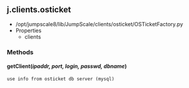 <!-- toc -->
## j.clients.osticket

- /opt/jumpscale8/lib/JumpScale/clients/osticket/OSTicketFactory.py
- Properties
    - clients

### Methods

    

#### getClient(*ipaddr, port, login, passwd, dbname*) 

```
use info from osticket db server (mysql)

```

